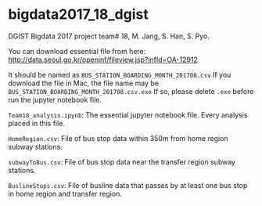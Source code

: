 # bigdata2017_18_dgist
DGIST Bigdata 2017 project team# 18, M. Jang, S. Han, S. Pyo.

You can download essential file from here:
http://data.seoul.go.kr/openinf/fileview.jsp?infId=OA-12912

It should be named as ``BUS_STATION_BOARDING_MONTH_201708.csv``
If you download the file in Mac, the file name may be ``BUS_STATION_BOARDING_MONTH_201708.csv.exe``
If so, please delete ``.exe`` before run the jupyter notebook file.


``Team18_analysis.ipynb``: The essential jupyter notebook file. Every analysis placed in this file.

``HomeRegion.csv``: File of bus stop data within 350m from home region subway stations.

``subwayToBus.csv``: File of bus stop data near the transfer region subway stations.

``BuslineStops.csv``: File of busline data that passes by at least one bus stop in home region and transfer region.

